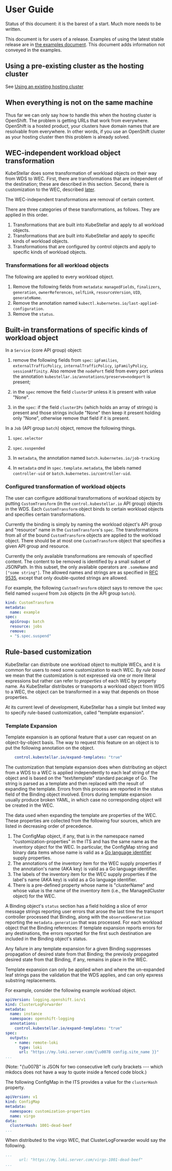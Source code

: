 # User Guide

Status of this document: it is the barest of a start. Much more needs to be written.

This document is for users of a release. Examples of using the latest stable release are in [the examples document](examples.md). This document adds information not conveyed in the examples.

## Using a pre-existing cluster as the hosting cluster

See [Using an existing hosting cluster](./hosting-cluster.md)

## When everything is not on the same machine

Thus far we can only say how to handle this when the hosting cluster is OpenShift. The problem is getting URLs that work from everywhere. OpenShift is a hosted product, your clusters have domain names that are resolvable from everywhere. In other words, if you use an OpenShift cluster as your hosting cluster then this problem is already solved.

## WEC-independent workload object transformation

KubeStellar does some transformation of workload objects on their way from WDS to WEC. First, there are transformations that are independent of the destination; these are described in this section. Second, there is customization to the WEC, described [later](#rule-based-customization).

The WEC-independent transformations are removal of certain content.

There are three categories of these transformations, as follows. They are applied in this order.

1. Transformations that are built into KubeStellar and apply to all workload objects.
1. Transformations that are built into KubeStellar and apply to specific kinds of workload objects.
1. Transformations that are configured by control objects and apply to specific kinds of workload objects.

### Transformations for all workload objects

The following are applied to every workload object.

1. Remove the following fields from `metadata`: `managedFields`, `finalizers`, `generation`, `ownerReferences`, `selfLink`, `resourceVersion`, `UID`, `generateName`.
1. Remove the annotation named `kubectl.kubernetes.io/last-applied-configuration`.
1. Remove the `status`.

## Built-in transformations of specific kinds of workload object

In a `Service` (core API group) object:

1. remove the following fields from `spec`: `ipFamilies`, `externalTrafficPolicy`, `internalTrafficPolicy`, `ipFamilyPolicy`, `sessionAffinity`. Also remove the `nodePort` field from every port unless the annotation `kubestellar.io/annotations/preserve=nodeport` is present;

1. in the `spec` remove the field `clusterIP` unless it is present with value "None".

1. in the `spec`: if the field `clusterIPs` (which holds an array of strings) is present and those strings include "None" then keep it present holding only "None", otherwise remove that field if it is present.

In a `Job` (API group `batch`) object, remove the following things.

1. `spec.selector`

1. `spec.suspended`

1. In `metadata`, the annotation named `batch.kubernetes.io/job-tracking`

1. In `metadata` _and_ in `spec.template.metadata`, the labels named `controller-uid` or `batch.kubernetes.io/controller-uid`.

### Configured transformation of workload objects

The user can configure additional transformations of workload objects by putting `CustomTransform` (in the `control.kubestellar.io` API group) objects in the WDS. Each `CustomTransform` object binds to certain workload objects and specifies certain transformations.

Currently the binding is simply by naming the workload object's API group and "resource" name in the `CustomTransform`'s `spec`. The transformations from all of the bound `CustomTransform` objects are applied to the workload object. There should be at most one `CustomTransform` object that specifies a given API group and resource.

Currently the only available transformations are removals of specified content. The content to be removed is identified by a small subset of JSONPath. In this subset, the only available operators are `.someName` and `["some string"]`. The allowed names and strings are as specified in [RFC 9535](https://www.rfc-editor.org/rfc/rfc9535.html), except that only double-quoted strings are allowed.

For example, the following `CustomTransform` object says to remove the `spec` field named `suspend` from `Job` objects (in the API group `batch`).

```yaml
kind: CustomTransform
metadata:
  name: example
spec:
  apiGroup: batch
  resource: jobs
  remove:
  - "$.spec.suspend"
```


## Rule-based customization

KubeStellar can distribute one workload object to multiple WECs, and it is common for users to need some customization to each WEC. By _rule based_ we mean that the customization is not expressed via one or more literal expressions but rather can refer to _properties_ of each WEC by property name. As KubeStellar distributes or transports a workload object from WDS to a WEC, the object can be transformed in a way that depends on those properties.

At its current level of development, KubeStellar has a simple but limited way to specify rule-based customization, called "template expansion".

### Template Expansion

Template expansion is an optional feature that a user can request on an object-by-object basis. The way to request this feature on an object is to put the following annotation on the object.

```yaml
    control.kubestellar.io/expand-templates: "true"
```

The customization that template expansion does when distributing an object from a WDS to a WEC is applied independently to each leaf string of the object and is based on the "text/template" standard pacakge of Go. The string is parsed as a template and then replaced with the result of expanding the template. Errors from this process are reported in the status field of the Binding object involved. Errors during template expansion usually produce broken YAML, in which case no corresponding object will be created in the WEC.

The data used when expanding the template are properties of the WEC. These properties are collected from the following four sources, which are listed in decreasing order of precedence.

1. The ConfigMap object, if any, that is in the namespace named "customization-properties" in the ITS and has the same name as the inventory object for the WEC. In particular, the ConfigMap string and binary data items whose name is valid as a [Go language identifier](https://go.dev/ref/spec#Identifiers) supply properties.
1. The annotations of the inventory item for the WEC supply properties if the annotation's name (AKA key) is valid as a Go language identifier.
1. The labels of the inventory item for the WEC supply properties if the label's name (AKA key) is valid as a Go language identifier.
1. There is a pre-defined property whose name is "clusterName" and whose value is the name of the inventory item (i.e., the ManagedCluster object) for the WEC.

A Binding object's `status` section has a field holding a slice of error message strings reporting user errors that arose the last time the transport controller processed that Binding, along with the `observedGeneration` reporting the `metadata.generation` that was processed. For each workload object that the Binding references: if template expansion reports errors for any destinations, the errors reported for the first such destination are included in the Binding object's status.

Any failure in any template expansion for a given Binding suppresses propagation of desired state from that Binding; the previosly propagated desired state from that Binding, if any, remains in place in the WEC.

Template expansion can only be applied when and where the un-expanded leaf strings pass the validation that the WDS applies, and can only epxress substring replacements.

For example, consider the following example workload object.

```yaml
apiVersion: logging.openshift.io/v1
kind: ClusterLogForwarder
metadata:
  name: instance
  namespace: openshift-logging
  annotations:
    control.kubestellar.io/expand-templates: "true"
spec:
  outputs:
    - name: remote-loki
      type: loki
      url: "https://my.loki.server.com/{\u007B config.site_name }}"
...
```

(Note: "{\u007B" is JSON for two consecutive left curly brackets --- which mkdocs does not have a way to quote inside a fenced code block.)

The following ConfigMap in the ITS provides a value for the `clusterHash` property.

```yaml
apiVersion: v1
kind: ConfigMap
metadata:
  namespace: customization-properties
  name: virgo
data:
  clusterHash: 1001-dead-beef
...
```

When distributed to the virgo WEC, that ClusterLogForwarder would say the following.

```yaml
...
      url: "https://my.loki.server.com/virgo-1001-dead-beef"
...
```
